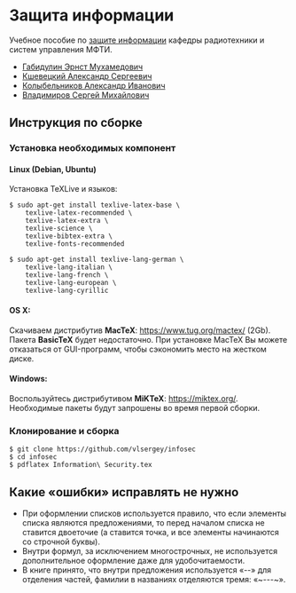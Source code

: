# Защита информации

Учебное пособие по [защите информации](http://wikimipt.org/wiki/%D0%97%D0%B0%D1%89%D0%B8%D1%82%D0%B0_%D0%B8%D0%BD%D1%84%D0%BE%D1%80%D0%BC%D0%B0%D1%86%D0%B8%D0%B8) кафедры радиотехники и систем управления МФТИ.

* [Габидулин Эрнст Мухамедович](http://wikimipt.org/wiki/%D0%93%D0%B0%D0%B1%D0%B8%D0%B4%D1%83%D0%BB%D0%B8%D0%BD_%D0%AD%D1%80%D0%BD%D1%81%D1%82_%D0%9C%D1%83%D1%85%D0%B0%D0%BC%D0%B5%D0%B4%D0%BE%D0%B2%D0%B8%D1%87)
* [Кшевецкий Александр Сергеевич](http://wikimipt.org/wiki/%D0%9A%D1%88%D0%B5%D0%B2%D0%B5%D1%86%D0%BA%D0%B8%D0%B9_%D0%90%D0%BB%D0%B5%D0%BA%D1%81%D0%B0%D0%BD%D0%B4%D1%80_%D0%A1%D0%B5%D1%80%D0%B3%D0%B5%D0%B5%D0%B2%D0%B8%D1%87)
* [Колыбельников Александр Иванович](http://wikimipt.org/wiki/%D0%9A%D0%BE%D0%BB%D1%8B%D0%B1%D0%B5%D0%BB%D1%8C%D0%BD%D0%B8%D0%BA%D0%BE%D0%B2_%D0%90%D0%BB%D0%B5%D0%BA%D1%81%D0%B0%D0%BD%D0%B4%D1%80_%D0%98%D0%B2%D0%B0%D0%BD%D0%BE%D0%B2%D0%B8%D1%87)
* [Владимиров Сергей Михайлович](http://wikimipt.org/wiki/%D0%92%D0%BB%D0%B0%D0%B4%D0%B8%D0%BC%D0%B8%D1%80%D0%BE%D0%B2_%D0%A1%D0%B5%D1%80%D0%B3%D0%B5%D0%B9_%D0%9C%D0%B8%D1%85%D0%B0%D0%B9%D0%BB%D0%BE%D0%B2%D0%B8%D1%87)

## Инструкция по сборке
### Установка необходимых компонент

#### Linux (Debian, Ubuntu)
Установка TeXLive и языков:
```
$ sudo apt-get install texlive-latex-base \
    texlive-latex-recommended \
    texlive-latex-extra \
    texlive-science \
    texlive-bibtex-extra \
    texlive-fonts-recommended

$ sudo apt-get install texlive-lang-german \
    texlive-lang-italian \
    texlive-lang-french \
    texlive-lang-european \
    texlive-lang-cyrillic
```

#### OS X:

Скачиваем дистрибутив **MacTeX**: https://www.tug.org/mactex/ (2Gb). Пакета **BasicTeX** будет недостаточно. При установке MacTeX Вы можете отказаться от GUI-программ, чтобы сэкономить место на жестком диске.

#### Windows:

Воспользуйтесь дистрибутивом **MiKTeX**: https://miktex.org/. Необходимые пакеты будут запрошены во время первой сборки.

### Клонирование и сборка

```
$ git clone https://github.com/vlsergey/infosec
$ cd infosec
$ pdflatex Information\ Security.tex
```

## Какие «ошибки» исправлять не нужно

* При оформлении списков используется правило, что если элементы списка являются предложениями, то перед началом списка не ставится двоеточие (а ставится точка, и все элементы начинаются со строчной буквы).
* Внутри формул, за исключением многострочных, не используется дополнительное оформление даже для удобочитаемости.
* В книге принято, что внутри предложения используется «--» для отделения частей, фамилии в названиях отделяются тремя: «~---~».
